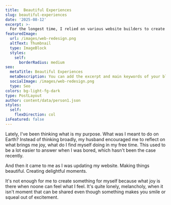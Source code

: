 ```yaml
---
title:  Beautiful Experiences
slug: beautiful-experiences
date: '2025-08-12'
excerpt: >-
  For the longest time, I relied on various website builders to create and host my personal site. No more! Partially thanks to AI.
featuredImage:
  url: /images/web-redesign.png
  altText: Thumbnail
  type: ImageBlock
  styles:
    self:
      borderRadius: medium
seo:
  metaTitle: Beautiful Experiences
  metaDescription: You can add the excerpt and main keywords of your blog post here.
  socialImage: /images/web-redesign.png
  type: Seo
colors: bg-light-fg-dark
type: PostLayout
author: content/data/person1.json
styles:
  self:
    flexDirection: col
isFeatured: false
---
```


Lately, I've been thinking what is my purpose. What was I meant to do on Earth? Instead of thinking  broadly, my husband encouraged me to reflect on what brings me joy, what do I find myself doing in my free time. This used to be a lot easier to answer when I was bored, which hasn't been the case recently.

And then it came to me as I was updating my website. Making things beautiful. Creating delightful moments.

It's not enough for me to create something for myself because what joy is there when noone can feel what I feel. It's quite lonely, melancholy, when it isn't moment that can be shared even though something makes you smile or squeal out of excitement.

